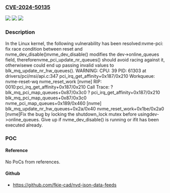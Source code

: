### [CVE-2024-50135](https://cve.mitre.org/cgi-bin/cvename.cgi?name=CVE-2024-50135)
![](https://img.shields.io/static/v1?label=Product&message=Linux&color=blue)
![](https://img.shields.io/static/v1?label=Version&message=949928c1c731%3C%204ed32cc0939b%20&color=brighgreen)
![](https://img.shields.io/static/v1?label=Vulnerability&message=n%2Fa&color=brighgreen)

### Description

In the Linux kernel, the following vulnerability has been resolved:nvme-pci: fix race condition between reset and nvme_dev_disable()nvme_dev_disable() modifies the dev->online_queues field, thereforenvme_pci_update_nr_queues() should avoid racing against it, otherwisewe could end up passing invalid values to blk_mq_update_nr_hw_queues(). WARNING: CPU: 39 PID: 61303 at drivers/pci/msi/api.c:347          pci_irq_get_affinity+0x187/0x210 Workqueue: nvme-reset-wq nvme_reset_work [nvme] RIP: 0010:pci_irq_get_affinity+0x187/0x210 Call Trace:  <TASK>  ? blk_mq_pci_map_queues+0x87/0x3c0  ? pci_irq_get_affinity+0x187/0x210  blk_mq_pci_map_queues+0x87/0x3c0  nvme_pci_map_queues+0x189/0x460 [nvme]  blk_mq_update_nr_hw_queues+0x2a/0x40  nvme_reset_work+0x1be/0x2a0 [nvme]Fix the bug by locking the shutdown_lock mutex before usingdev->online_queues. Give up if nvme_dev_disable() is running or ifit has been executed already.

### POC

#### Reference
No PoCs from references.

#### Github
- https://github.com/fkie-cad/nvd-json-data-feeds

